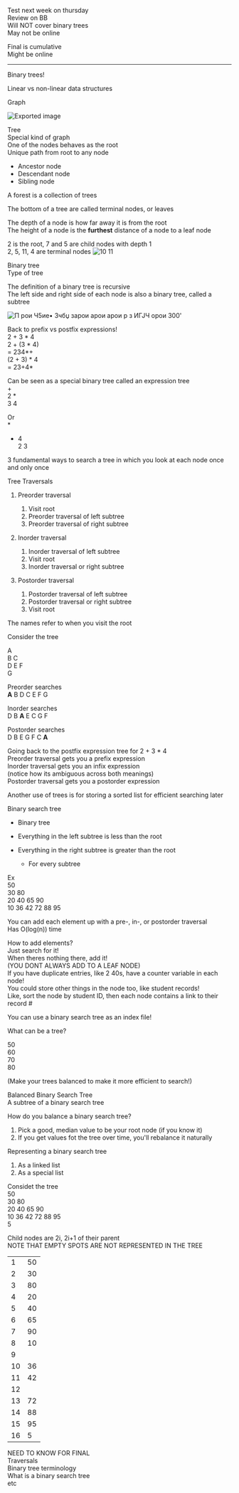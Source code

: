 Test next week on thursday  
Review on BB  
Will NOT cover binary trees  
May not be online
 
Final is cumulative  
Might be online
 
-------------------------------------------------------------------------------------------------------------------------------
 
Binary trees!
 
Linear vs non-linear data structures
   

Graph

![Exported image](Exported%20image%2020240525213014-0.png)  

Tree  
Special kind of graph  
One of the nodes behaves as the root  
Unique path from root to any node

- Ancestor node
- Descendant node
- Sibling node

A forest is a collection of trees
 
The bottom of a tree are called terminal nodes, or leaves
 
The depth of a node is how far away it is from the root  
The height of a node is the **furthest** distance of a node to a leaf node
 
2 is the root, 7 and 5 are child nodes with depth 1  
2, 5, 11, 4 are terminal nodes
 ![10 11 ](Exported%20image%2020240525213014-1.png)  

Binary tree  
Type of tree
 
The definition of a binary tree is recursive  
The left side and right side of each node is also a binary tree, called a subtree

![П рои Ч5ие• 3чбџ зарои арои арои р з ИГЈЧ орои 300' ](Exported%20image%2020240525213014-2.png)  

Back to prefix vs postfix expressions!  
2 + 3 * 4  
2 + (3 * 4)  
= 234*+  
(2 + 3) * 4  
= 23+4*
 
Can be seen as a special binary tree called an expression tree  
+  
2 *  
3 4
 
Or  
*  
+ 4  
2 3
 
3 fundamental ways to search a tree in which you look at each node once and only once
 
Tree Traversals

1. Preorder traversal
    
    1. Visit root
    2. Preorder traversal of left subtree
    3. Preorder traversal of right subtree
2. Inorder traversal
    
    1. Inorder traversal of left subtree
    2. Visit root
    3. Inorder traversal or right subtree
3. Postorder traversal
    
    1. Postorder traversal of left subtree
    2. Postorder traversal or right subtree
    3. Visit root
 
The names refer to when you visit the root
 
Consider the tree
 
A  
B C  
D E F  
G
 
Preorder searches  
**A** B D C E F G
 
Inorder searches  
D B **A** E C G F
 
Postorder searches  
D B E G F C **A**
 
Going back to the postfix expression tree for 2 + 3 * 4  
Preorder traversal gets you a prefix expression  
Inorder traversal gets you an infix expression  
(notice how its ambiguous across both meanings)  
Postorder traversal gets you a postorder expression
   

Another use of trees is for storing a sorted list for efficient searching later
   

Binary search tree

- Binary tree
- Everything in the left subtree is less than the root
- Everything in the right subtree is greater than the root
    
    - For every subtree
   

Ex  
50  
30 80  
20 40 65 90  
10 36 42 72 88 95
   

You can add each element up with a pre-, in-, or postorder traversal  
Has O(log(n)) time
 
How to add elements?  
Just search for it!  
When theres nothing there, add it!  
(YOU DONT ALWAYS ADD TO A LEAF NODE)  
If you have duplicate entries, like 2 40s, have a counter variable in each node!  
You could store other things in the node too, like student records!  
Like, sort the node by student ID, then each node contains a link to their record #
 
You can use a binary search tree as an index file!
 
What can be a tree?
 
50  
60  
70  
80
 
(Make your trees balanced to make it more efficient to search!)
 
Balanced Binary Search Tree  
A subtree of a binary search tree
 
How do you balance a binary search tree?

1. Pick a good, median value to be your root node (if you know it)
2. If you get values fot the tree over time, you'll rebalance it naturally
 
Representing a binary search tree

1. As a linked list
2. As a special list
   

Considet the tree  
50  
30 80  
20 40 65 90  
10 36 42 72 88 95  
5
 
Child nodes are 2i, 2i+1 of their parent  
NOTE THAT EMPTY SPOTS ARE NOT REPRESENTED IN THE TREE

|   |   |
|---|---|
|1|50|
|2|30|
|3|80|
|4|20|
|5|40|
|6|65|
|7|90|
|8|10|
|9||
|10|36|
|11|42|
|12||
|13|72|
|14|88|
|15|95|
|16|5|
   

NEED TO KNOW FOR FINAL  
Traversals  
Binary tree terminology  
What is a binary search tree  
etc